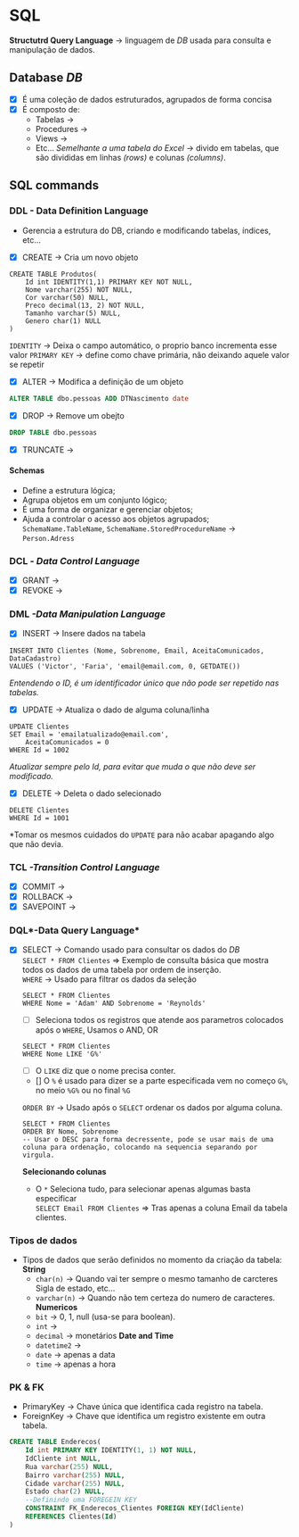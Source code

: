 # SQL
**Structutrd Query Language** -> linguagem de *DB* usada para consulta e manipulação de dados.  
## Database *DB*
- [x] É uma coleção de dados estruturados, agrupados de forma concisa
- [x] É composto de: 
    - Tabelas -> 
    - Procedures -> 
    - Views -> 
    - Etc...
*Semelhante a uma tabela do Excel* -> divido em tabelas, que são divididas em linhas *(rows)* e colunas *(columns)*.  

## SQL commands

### DDL - Data Definition Language
- Gerencia a estrutura do DB, criando e modificando tabelas, índices, etc...
- [x] CREATE -> Cria um novo objeto
~~~
CREATE TABLE Produtos(
    Id int IDENTITY(1,1) PRIMARY KEY NOT NULL,
    Nome varchar(255) NOT NULL,
    Cor varchar(50) NULL,
    Preco decimal(13, 2) NOT NULL,
    Tamanho varchar(5) NULL,
    Genero char(1) NULL
)
~~~
`IDENTITY` -> Deixa o campo automático, o proprio banco incrementa esse valor
`PRIMARY KEY` -> define como chave primária, não deixando aquele valor se repetir

- [x] ALTER -> Modifica a definição de um objeto
~~~SQL
ALTER TABLE dbo.pessoas ADD DTNascimento date
~~~
- [x] DROP -> Remove um obejto
~~~SQL
DROP TABLE dbo.pessoas
~~~
- [x] TRUNCATE ->

#### Schemas
- Define a estrutura lógica;
- Agrupa objetos em um conjunto lógico;
- É uma forma de organizar e gerenciar objetos;
- Ajuda a controlar o acesso aos objetos agrupados;  
`SchemaName.TableName`, `SchemaName.StoredProcedureName` -> `Person.Adress`

### DCL *- Data Control Language*
- [x] GRANT ->
- [x]  REVOKE ->

### DML *-Data Manipulation Language*
- [x] INSERT -> Insere dados na tabela
~~~
INSERT INTO Clientes (Nome, Sobrenome, Email, AceitaComunicados, DataCadastro)
VALUES ('Victor', 'Faria', 'email@email.com, 0, GETDATE())
~~~
*Entendendo o ID, é um identificador único que não pode ser repetido nas tabelas.*

- [x] UPDATE -> Atualiza o dado de alguma coluna/linha
~~~
UPDATE Clientes
SET Email = 'emailatualizado@email.com',
    AceitaComunicados = 0
WHERE Id = 1002
~~~
*Atualizar sempre pelo Id, para evitar que muda o que não deve ser modificado.*

- [x] DELETE -> Deleta o dado selecionado
~~~
DELETE Clientes
WHERE Id = 1001
~~~
*Tomar os mesmos cuidados do `UPDATE` para não acabar apagando algo que não devia.

### TCL *-Transition Control Language*
- [x] COMMIT ->
- [x] ROLLBACK ->
- [x] SAVEPOINT ->

### DQL*-Data Query Language*
- [x] SELECT -> Comando usado para consultar os dados do *DB*  
    `SELECT * FROM Clientes` => Exemplo de consulta básica que mostra todos os dados de uma tabela por ordem de inserção.  
    `WHERE` -> Usado para filtrar os dados da seleção
    ~~~
    SELECT * FROM Clientes
    WHERE Nome = 'Adam' AND Sobrenome = 'Reynolds'
    ~~~
    -[ ] Seleciona todos os registros que atende aos parametros colocados após o `WHERE`, Usamos o AND, OR
    ~~~
    SELECT * FROM Clientes
    WHERE Nome LIKE 'G%'
    ~~~
    - [ ] O `LIKE` diz que o nome precisa conter.
    - [] O `%` é usado para dizer se a parte especificada vem no começo `G%`, no meio `%G%` ou no final `%G`

    `ORDER BY` -> Usado após o `SELECT` ordenar os dados por alguma coluna.
    ~~~
    SELECT * FROM Clientes
    ORDER BY Nome, Sobrenome
    -- Usar o DESC para forma decressente, pode se usar mais de uma coluna para ordenação, colocando na sequencia separando por virgula.
    ~~~

    **Selecionando colunas**  
    * O `*` Seleciona tudo, para selecionar apenas algumas basta especificar  
    `SELECT Email FROM Clientes` => Tras apenas a coluna Email da tabela clientes.  

### Tipos de dados
- Tipos de dados que serão definidos no momento da criação da tabela:
    **String**
    - `char(n)` -> Quando vai ter sempre o mesmo tamanho de carcteres Sigla de estado, etc...
    - `varchar(n)` -> Quando não tem certeza do numero de caracteres.
    **Numericos**
    - `bit` -> 0, 1, null (usa-se para boolean).
    - `int` -> 
    - `decimal` -> monetários
    **Date and Time**
    - `datetime2` ->
    - `date` -> apenas a data
    - `time` -> apenas a hora

### PK & FK
* PrimaryKey -> Chave única que identifica cada registro na tabela.
* ForeignKey -> Chave que identifica um registro existente em outra tabela.
~~~SQL
CREATE TABLE Enderecos(
    Id int PRIMARY KEY IDENTITY(1, 1) NOT NULL,
    IdCliente int NULL,
    Rua varchar(255) NULL,
    Bairro varchar(255) NULL,
    Cidade varchar(255) NULL,
    Estado char(2) NULL,
    --Definindo uma FOREGEIN KEY
    CONSTRAINT FK_Enderecos_Clientes FOREIGN KEY(IdCliente)
    REFERENCES Clientes(Id)
)
~~~
